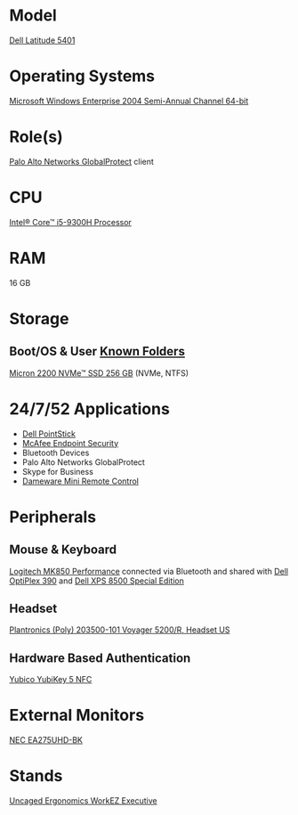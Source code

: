 # Model

[Dell Latitude 5401](https://www.dell.com/support/home/en-us/product-support/product/latitude-14-5401-laptop/overview)

# Operating Systems

[Microsoft Windows Enterprise 2004 Semi-Annual Channel 64-bit](https://docs.microsoft.com/en-us/windows/release-information/)

# Role(s)

[Palo Alto Networks GlobalProtect](https://www.paloaltonetworks.com/resources/datasheets/globalprotect-datasheet) client

# CPU

[Intel® Core™ i5-9300H Processor](https://ark.intel.com/content/www/us/en/ark/products/191075/intel-core-i5-9300h-processor-8m-cache-up-to-4-10-ghz.html)

# RAM

16 GB

# Storage

## Boot/OS & User [Known Folders](https://docs.microsoft.com/en-us/windows/win32/shell/known-folders)

[Micron 2200 NVMe™ SSD 256 GB](https://media-www.micron.com/-/media/client/global/documents/products/product-flyer/2200_pcie_nvme_ssd_product_brief.pdf) (NVMe, NTFS)

# 24/7/52 Applications

* [Dell PointStick](https://www.dell.com/support/home/en-us/drivers/driversdetails?driverid=05v44)
* [McAfee Endpoint Security](https://www.mcafee.com/enterprise/en-us/products/endpoint-security.html)
* Bluetooth Devices
* Palo Alto Networks GlobalProtect
* Skype for Business
* [Dameware Mini Remote Control](https://www.dameware.com/dameware-mini-remote-control)

# Peripherals

## Mouse & Keyboard

[Logitech MK850 Performance](https://www.logitech.com/en-us/product/mk850-wireless-keyboard-mouse-combo) connected via Bluetooth and shared with [Dell OptiPlex 390](https://github.com/jdrch/Hardware/blob/master/Dell%20OptiPlex%20390-1%20SFF.md) and [Dell XPS 8500 Special Edition](https://github.com/jdrch/Hardware/blob/master/Dell%20XPS%208500%20Special%20Edition.md)

## Headset

[Plantronics (Poly) 203500-101 Voyager 5200/R, Headset US](https://www.poly.com/us/en/products/headsets/voyager/voyager-5200)

## Hardware Based Authentication

[Yubico YubiKey 5 NFC](https://www.yubico.com/product/yubikey-5-nfc)

# External Monitors

[NEC EA275UHD-BK](https://github.com/jdrch/Hardware/blob/master/Monitors.md#connected-devices-2)

# Stands

[Uncaged Ergonomics WorkEZ Executive](https://uncagedergonomics.com/workez-executive/)
